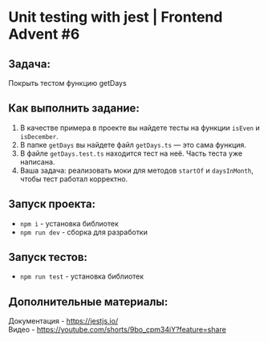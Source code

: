 # Unit testing with jest | Frontend Advent #6

## Задача:
Покрыть тестом функцию getDays

## Как выполнить задание:
1. В качестве примера в проекте вы найдете тесты на функции `isEven` и `isDecember`.
2. В папке `getDays` вы найдете файл `getDays.ts` — это сама функция.
3. В файле `getDays.test.ts` находится тест на неё. Часть теста уже написана.
4. Ваша задача: реализовать моки для методов `startOf` и `daysInMonth`, чтобы тест работал корректно.

## Запуск проекта:
* `npm i` - установка библиотек
* `npm run dev` - сборка для разработки

## Запуск тестов:
* `npm run test` - установка библиотек

## Дополнительные материалы:
Документация - https://jestjs.io/  
Видео - https://youtube.com/shorts/9bo_cpm34iY?feature=share
